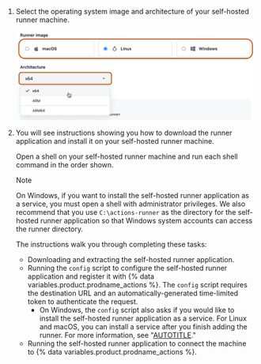 1. Select the operating system image and architecture of your self-hosted runner machine.

   ![Screenshot of the choice of operating system and architecture. These options are highlighted with a dark orange outline.](/assets/images/help/actions/creating-selfhosted-runner.png)

1. You will see instructions showing you how to download the runner application and install it on your self-hosted runner machine.

   Open a shell on your self-hosted runner machine and run each shell command in the order shown.

   > [!NOTE]
   > On Windows, if you want to install the self-hosted runner application as a service, you must open a shell with administrator privileges. We also recommend that you use `C:\actions-runner` as the directory for the self-hosted runner application so that Windows system accounts can access the runner directory.

   The instructions walk you through completing these tasks:
   * Downloading and extracting the self-hosted runner application.
   * Running the `config` script to configure the self-hosted runner application and register it with {% data variables.product.prodname_actions %}. The `config` script requires the destination URL and an automatically-generated time-limited token to authenticate the request.
     * On Windows, the `config` script also asks if you would like to install the self-hosted runner application as a service. For Linux and macOS, you can install a service after you finish adding the runner. For more information, see "[AUTOTITLE](/actions/hosting-your-own-runners/managing-self-hosted-runners/configuring-the-self-hosted-runner-application-as-a-service)."
   * Running the self-hosted runner application to connect the machine to {% data variables.product.prodname_actions %}.
